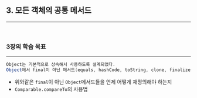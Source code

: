 ## 3. 모든 객체의 공통 메서드
___
<br>

### 3장의 학습 목표
___
```java
Object는 기본적으로 상속해서 사용하도록 설계되었다.
Object에서 final이 아닌 메서드(equals, hashCode, toString, clone, finalize)는 모두 재정의를 염두에 두고 설계됨
```
- 위와같은 `final`이 아닌 `Object`메서드들을 언제 어떻게 재정의해야 하는지
- `Comparable.compareTo`의 사용법